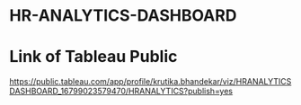 # HR-ANALYTICS-DASHBOARD
 
 # Link of Tableau Public 
 https://public.tableau.com/app/profile/krutika.bhandekar/viz/HRANALYTICSDASHBOARD_16799023579470/HRANALYTICS?publish=yes
